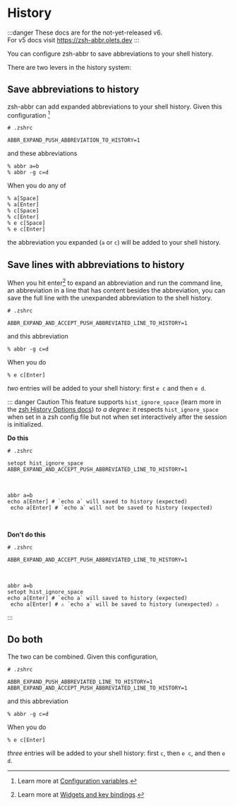 # History

:::danger
These docs are for the not-yet-released v6.  
For v5 docs visit <https://zsh-abbr.olets.dev>
:::

You can configure zsh-abbr to save abbreviations to your shell history.

There are two levers in the history system:

## Save abbreviations to history

zsh-abbr can add expanded abbreviations to your shell history. Given this configuration [^1]

[^1]: Learn more at [Configuration variables](./configuration-variables.md).

```shell
# .zshrc

ABBR_EXPAND_PUSH_ABBREVIATION_TO_HISTORY=1
```

and these abbreviations

```shell
% abbr a=b
% abbr -g c=d
```

When you do any of

```shell
% a[Space]
% a[Enter]
% c[Space]
% c[Enter]
% e c[Space]
% e c[Enter]
```

the abbreviation you expanded (`a` or `c`) will be added to your shell history.

## Save lines with abbreviations to history

When you hit enter[^2] to expand an abbreviation and run the command line, an abbreviation in a line that has content besides the abbreviation, you can save the full line with the unexpanded abbreviation to the shell history.

[^2]: Learn more at [Widgets and key bindings](./widgets-and-key-bindings.md).

```shell
# .zshrc

ABBR_EXPAND_AND_ACCEPT_PUSH_ABBREVIATED_LINE_TO_HISTORY=1
```

and this abbreviation

```shell
% abbr -g c=d
```

When you do

```shell
% e c[Enter]
```

_two_ entries will be added to your shell history: first `e c` and then `e d`.

::: danger Caution
This feature supports `hist_ignore_space` (learn more in the [zsh History Options docs](https://zsh.sourceforge.io/Doc/Release/Options.html#History)) _to a degree_: it respects `hist_ignore_space` when set in a zsh config file but not when set interactively after the session is initialized.

**Do this**

```shell
# .zshrc

setopt hist_ignore_space
ABBR_EXPAND_AND_ACCEPT_PUSH_ABBREVIATED_LINE_TO_HISTORY=1
```

&nbsp;

```shell
abbr a=b
echo a[Enter] # `echo a` will saved to history (expected)
 echo a[Enter] # `echo a` will not be saved to history (expected)
```

&nbsp;

**Don't do this**

```shell
# .zshrc

ABBR_EXPAND_AND_ACCEPT_PUSH_ABBREVIATED_LINE_TO_HISTORY=1
```

&nbsp;

```shell
abbr a=b
setopt hist_ignore_space
echo a[Enter] # `echo a` will saved to history (expected)
 echo a[Enter] # ⚠️ `echo a` will be saved to history (unexpected) ⚠️
```
:::

## Do both

The two can be combined. Given this configuration,

```shell
# .zshrc

ABBR_EXPAND_PUSH_ABBREVIATED_LINE_TO_HISTORY=1
ABBR_EXPAND_AND_ACCEPT_PUSH_ABBREVIATED_LINE_TO_HISTORY=1
```

and this abbreviation

```shell
% abbr -g c=d
```

When you do

```shell
% e c[Enter]
```

_three_ entries will be added to your shell history: first `c`, then `e c`, and then `e d`.
